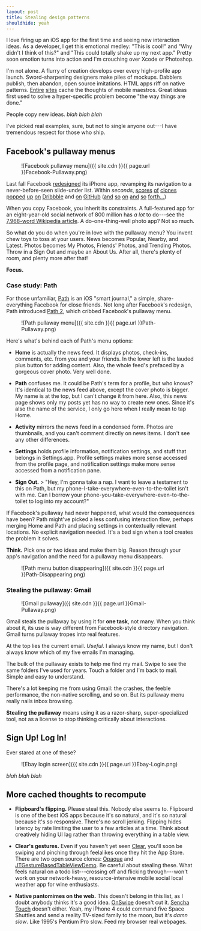 ```yaml
---
layout: post
title: Stealing design patterns
shouldhide: yeah
---
```


I love firing up an iOS app for the first time and seeing new interaction ideas. As a developer, I get this emotional medley: "This is cool!" and "Why didn't I think of this?" and "This could totally shake up my next app." Pretty soon emotion turns into action and I'm crouching over Xcode or Photoshop.

I'm not alone. A flurry of creation develops over every high-profile app launch. Sword-sharpening designers make piles of mockups. Dabblers publish, then abandon, open source imitations. HTML apps riff on native patterns. [Entire](http://pttrns.com/) [sites](http://mobile-patterns.com/) cache the thoughts of mobile maestros. Great ideas first used to solve a hyper-specific problem become "the way things are done."

People copy new ideas. *blah blah blah*

I've picked real examples, sure, but not to single anyone out---I have tremendous respect for those who ship.

## Facebook's pullaway menus ##

<figure markdown="1">
    ![Facebook pullaway menu]({{ site.cdn }}{{ page.url }}Facebook-Pullaway.png)
</figure>

Last fall Facebook [redesigned](http://www.theverge.com/2011/10/14/2482541/facebook-4-0-for-iphone-review) its iPhone app, revamping its navigation to a never-before-seen slide-under list. Within *seconds*, [scores](http://dribbble.com/shots/438343-Mused-App-Menu) [of](http://dribbble.com/shots/328680-Menu-Page) [clones](http://dribbble.com/shots/363643-TouristEye-App-Menu) [popped](http://dribbble.com/shots/379777-Icon-menu-iPhone-Retina-Display) [up](http://dribbble.com/shots/406034-Menu) [on](http://dribbble.com/shots/303814-mobile-pullout-menu-for-responsive-design) [Dribbble](http://dribbble.com/shots/352066-Float-Reader-Menu-Sneak-Peek) and [on](https://github.com/Inferis/ViewDeck) [GitHub](https://github.com/devindoty/DDMenuController) ([and](https://github.com/mystcolor/JTRevealSidebarDemo) [so](https://github.com/meiwin/MWFSlideNavigationViewController) [on](https://github.com/pkluz/ZUUIRevealController) [and](https://github.com/jeremieweldin/JWSlideMenu) [so](https://github.com/inonb/SlideMenuController) [forth](https://github.com/edgecase/ECSlidingViewController)[&hellip;](https://github.com/mpociot/titanium-facebook-slide-menu))

When you copy Facebook, you inherit its constraints. A full-featured app for an eight-year-old social network of 800 million has *a lot* to do---see the [7,968-word Wikipedia article](http://en.wikipedia.org/wiki/Facebook_features). A do-one-thing-well photo app? Not so much.

So what do you do when you're in love with the pullaway menu? You invent chew toys to toss at your users. News becomes Popular, Nearby, and Latest. Photos becomes My Photos, Friends' Photos, and Trending Photos. Throw in a Sign Out and maybe an About Us. After all, there's plenty of room, and plenty more after that!

**Focus.**

### Case study: Path ###

For those unfamiliar, [Path](https://path.com/) is an iOS "smart journal," a simple, share-everything Facebook for close friends. Not long after Facebook's redesign, Path introduced [Path 2](http://blog.path.com/post/13533662902/introducing-path-2-the-smart-journal), which cribbed Facebook's pullaway menu.

<figure markdown="1">
    ![Path pullaway menu]({{ site.cdn }}{{ page.url }}Path-Pullaway.png)
</figure>

Here's what's behind each of Path's menu options:

* **Home** is actually the news feed. It displays photos, check-ins, comments, etc. from you and your friends. In the lower left is the lauded plus button for adding content. Also, the whole feed's prefaced by a gorgeous cover photo. Very well done.

* **Path** confuses me. It could be Path's term for a profile, but who knows? It's identical to the news feed above, except the cover photo is bigger. My name is at the top, but I can't change it from here. Also, this news page shows only my posts yet has no way to create new ones. Since it's also the name of the service, I only go here when I really mean to tap Home.

* **Activity** mirrors the news feed in a condensed form. Photos are thumbnails, and you can't comment directly on news items. I don't see any other differences.

* **Settings** holds profile information, notification settings, and stuff that belongs in Settings.app. Profile settings makes more sense accessed from the profile page, and notification settings make more sense accessed from a notification pane.

* **Sign Out.** > "Hey, I'm gonna take a nap. I want to leave a testament to this on Path, but my phone-I-take-everywhere-even-to-the-toilet isn't with me. Can I borrow your phone-you-take-everywhere-even-to-the-toilet to log into my account?"

If Facebook's pullaway had never happened, what would the consequences have been? Path might've picked a less confusing interaction flow, perhaps merging Home and Path and placing settings in contextually relevant locations. No explicit navigation needed. It's a bad sign when a tool creates the problem it solves.

**Think.** Pick one or two ideas and make them big. Reason through your app's navigation and the need for a pullaway menu disappears.

<figure markdown="1">
    ![Path menu button disappearing]({{ site.cdn }}{{ page.url }}Path-Disappearing.png)
</figure>

### Stealing the pullaway: Gmail ###

<figure markdown="1">
    ![Gmail pullaway]({{ site.cdn }}{{ page.url }}Gmail-Pullaway.png)
</figure>

Gmail steals the pullaway by using it for **one task**, not many. When you think about it, its use is way different from Facebook-style directory navigation. Gmail turns pullaway tropes into real features.

At the top lies the current email. *Useful*. I always know my name, but I don't always know which of my five emails I'm managing.

The bulk of the pullaway exists to help me find my mail. Swipe to see the same folders I've used for years. Touch a folder and I'm back to mail. Simple and easy to understand.

There's a lot keeping me from using Gmail: the crashes, the feeble performance, the non-native scrolling, and so on. But its pullaway menu really nails inbox browsing.

**Stealing the pullaway** means using it as a razor-sharp, super-specialized tool, not as a license to stop thinking critically about interactions.

## Sign Up! Log In! ##

Ever stared at one of these?

<figure markdown="1">
    ![Ebay login screen]({{ site.cdn }}{{ page.url }}Ebay-Login.png)
</figure>

*blah blah blah*

## More cached thoughts to&nbsp;recompute ##

* **Flipboard's flipping.** Please steal this. Nobody else seems to. Flipboard is one of the best iOS apps because it's so natural, and it's so natural because it's so responsive. There's no scroll jerking. Flipping hides latency by rate limiting the user to a few articles at a time. Think about creatively hiding UI lag rather than throwing everything in a table view.

* **Clear's gestures.** Even if you haven't yet seen [Clear](http://www.youtube.com/embed/0nBLtPC7mnI), you'll soon be swiping and pinching through feelalikes once they hit the App Store. There are two open source clones: [Opaque](https://github.com/MassiveHealth/Opaque) and [JTGestureBasedTableViewDemo](https://github.com/mystcolor/jtgesturebasedtableviewdemo). Be careful about stealing these. What feels natural on a todo list---crossing off and flicking through---won't work on your network-heavy, resource-intensive mobile social local weather app for wine enthusiasts.

* **Native pantomimes on the web.** This doesn't belong in this list, as I doubt anybody thinks it's a good idea. [OnSwipe](http://onswipe.com/) doesn't cut it. [Sencha Touch](http://www.sencha.com/products/touch) doesn't either. Yeah, my iPhone 4 could command five Space Shuttles and send a reality TV-sized family to the moon, but it's *damn slow*. Like 1995's Pentium Pro slow. Feed my browser real webpages.
